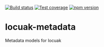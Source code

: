 [![Build status](https://github.com/cuaklabs/iocuak/workflows/ci/badge.svg)](https://github.com/cuaklabs/iocuak/workflows/build/badge.svg)
[![Test coverage](https://codecov.io/gh/cuaklabs/iocuak/branch/master/graph/badge.svg?flag=iocuak-class-metadata)](https://codecov.io/gh/cuaklabs/iocuak/branch/master/graph/badge.svg?flag=iocuak-class-metadata)
[![npm version](https://img.shields.io/github/package-json/v/cuaklabs/iocuak?filename=packages%2Fiocuak-metadata%2Fpackage.json&style=plastic)](https://www.npmjs.com/package/@cuaklabs/iocuak-class-metadata)

# Iocuak-metadata

Metadata models for Iocuak
